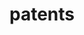 ---
layout: page
permalink: /patents/
title: patents
description: publications by categories in reversed chronological order.
# years: [2020, 2019, 2018, 2017, 2016, 2015]
nav: false
---